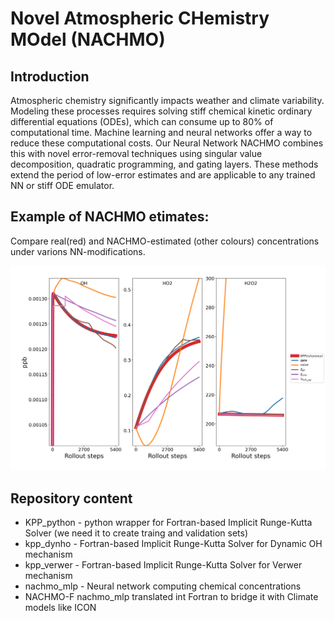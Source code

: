 # Novel Atmospheric CHemistry MOdel (NACHMO)

## Introduction
Atmospheric chemistry significantly impacts weather and climate variability. Modeling these processes requires solving stiff chemical kinetic ordinary differential equations (ODEs), which can consume up to 80% of computational time. Machine learning and neural networks offer a way to reduce these computational costs. Our Neural Network NACHMO combines this with novel error-removal techniques using singular value decomposition, quadratic programming, and gating layers. These methods extend the period of low-error estimates and are applicable to any trained NN or stiff ODE emulator.

## Example of NACHMO etimates:
Compare real(red) and NACHMO-estimated (other colours) concentrations under varions NN-modifications.


![Sample Output](https://github.com/Vlasenko2006/NACHMO/blob/main/Example_of_concentration_setimates.png)

## Repository content

 - KPP_python - python wrapper for Fortran-based Implicit Runge-Kutta Solver (we need it to create traing and validation sets)
 - kpp_dynho - Fortran-based Implicit Runge-Kutta Solver for Dynamic OH mechanism
 - kpp_verwer - Fortran-based Implicit Runge-Kutta Solver for Verwer mechanism
 - nachmo_mlp - Neural network computing chemical concentrations
 - NACHMO-F nachmo_mlp translated int Fortran to bridge it with Climate models like ICON
